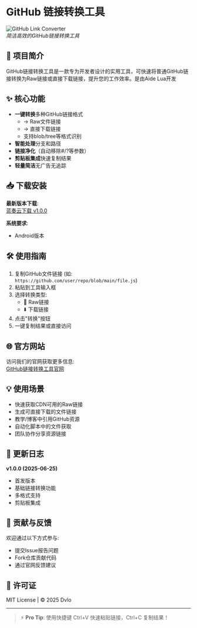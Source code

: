 # GitHub 链接转换工具

![GitHub Link Converter](https://via.placeholder.com/800x400?text=GitHub+Link+Converter+Screenshot)  
*简洁高效的GitHub链接转换工具*


## 📌 项目简介

GitHub链接转换工具是一款专为开发者设计的实用工具，可快速将普通GitHub链接转换为Raw链接或直接下载链接，提升您的工作效率。是由Aide Lua开发

## ✨ 核心功能

- **一键转换**多种GitHub链接格式
  - → Raw文件链接
  - → 直接下载链接
  - 支持blob/tree等格式识别
- **智能处理**分支和路径
- **链接净化**（自动移除#/?等参数）
- **剪贴板集成**快速复制结果
- **轻量简洁**无广告无追踪

## 📥 下载安装

**最新版本下载**:  
[蓝奏云下载 v1.0.0](https://dvg.lanzoue.com/iIO7S2zjn6fg)  

**系统要求**:
- Android版本

## 🛠️ 使用指南

1. 复制GitHub文件链接 (如: `https://github.com/user/repo/blob/main/file.js`)
2. 粘贴到工具输入框
3. 选择转换类型:
   - 🔗 Raw链接
   - ⬇️ 下载链接
4. 点击"转换"按钮
5. 一键复制结果或直接访问

## 🌐 官方网站

访问我们的官网获取更多信息:  
[GitHub链接转换工具官网](https://dvbox-x.github.io/)

## 💡 使用场景

- 快速获取CDN可用的Raw链接
- 生成可直接下载的文件链接
- 教学/博客中引用GitHub资源
- 自动化脚本中的文件获取
- 团队协作分享资源链接

## 📜 更新日志

**v1.0.0 (2025-06-25)**
- 首发版本
- 基础链接转换功能
- 多格式支持
- 剪贴板集成

## 🤝 贡献与反馈

欢迎通过以下方式参与:
- 提交Issue报告问题
- Fork仓库贡献代码
- 通过官网反馈建议

## 📄 许可证

MIT License | © 2025 Dvlo

---

> ⚡ **Pro Tip**: 使用快捷键 Ctrl+V 快速粘贴链接，Ctrl+C 复制结果！
